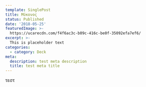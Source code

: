```yaml
---
template: SinglePost
title: Μύκονος
status: Published
date: '2018-05-25'
featuredImage: >-
  https://ucarecdn.com/f4f6ac3c-b09c-416c-be0f-35092efa7ef6/
excerpt: >-
  This is placeholder text
categories:
  - category: Deck
meta:
  description: test meta description
  title: test meta title
---
```


τεστ
